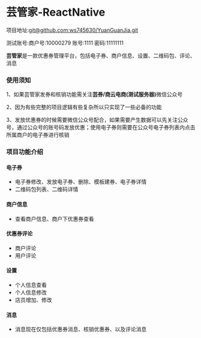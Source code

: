# 芸管家-ReactNative

项目地址:[git@github.com:ws745630/YuanGuanJia.git](git@github.com:ws745630/YuanGuanJia.git)

测试账号:商户号:10000279 账号:1111 密码:11111111

<strong>芸管家</strong>是一款优惠券管理平台，包括电子券、商户信息、设置、二维码包、评论、消息

### 使用须知
1、如果芸管家发券和核销功能需关注<strong>芸券/商云电商(测试服务器)</strong>微信公众号

2、因为有些完整的项目逻辑有些复杂所以只实现了一些必备的功能

3、发放优惠券的时候需要微信公众号配合，如果需要产生数据可以先关注公众号，通过公众号的账号码发放优惠；使用电子券则需要在公众号电子券列表内点击所属商户的电子券进行核销

### 项目功能介绍

#### 电子券

* 电子券修改、发放电子券、删除、模板建券、电子券详情
* 二维码包列表、二维码详情


#### 商户信息
* 查看商户信息、商户下优惠券查看


#### 优惠券评论

* 商户评论
* 用户评论

#### 设置
* 个人信息查看
* 个人信息修改
* 店员增加、修改

#### 消息
* 消息现在仅包括优惠券消息、核销优惠券、以及评论消息



